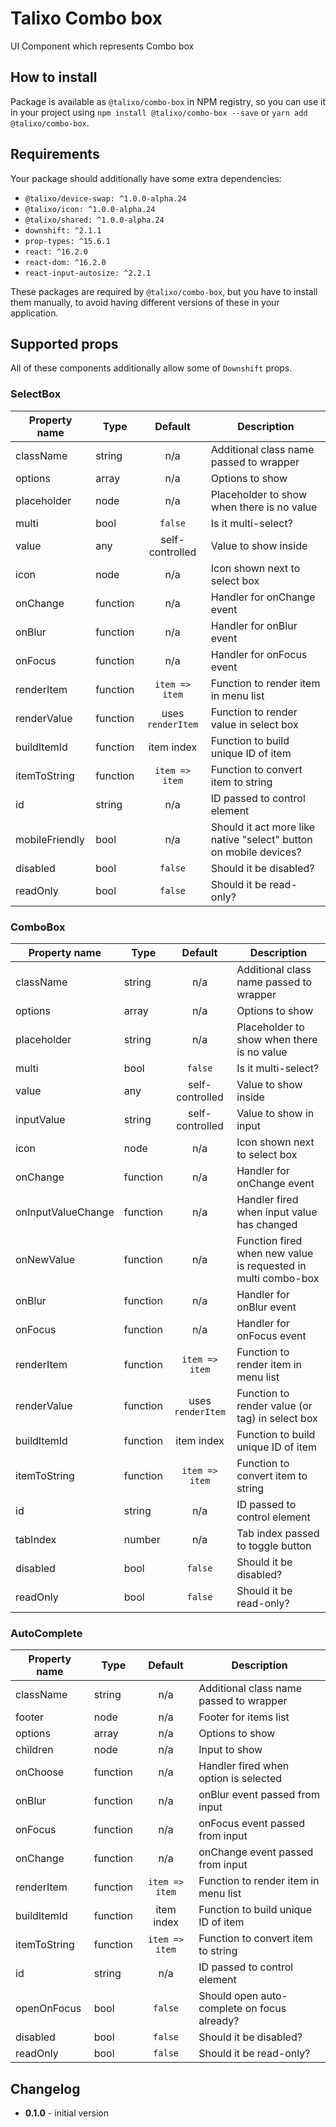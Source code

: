 # Talixo Combo box

UI Component which represents Combo box

## How to install

Package is available as `@talixo/combo-box` in NPM registry, so you can use it in your project
using `npm install @talixo/combo-box --save` or `yarn add @talixo/combo-box`.

## Requirements

Your package should additionally have some extra dependencies:

- `@talixo/device-swap: ^1.0.0-alpha.24`
- `@talixo/icon: ^1.0.0-alpha.24`
- `@talixo/shared: ^1.0.0-alpha.24`
- `downshift: ^2.1.1`
- `prop-types: ^15.6.1`
- `react: ^16.2.0`
- `react-dom: ^16.2.0`
- `react-input-autosize: ^2.2.1`

These packages are required by `@talixo/combo-box`, but you have to install them manually,
to avoid having different versions of these in your application.

## Supported props

All of these components additionally allow some of `Downshift` props.

### SelectBox

Property name  | Type      | Default           | Description
---------------|-----------|:-----------------:|--------------------------------
className      | string    | n/a               | Additional class name passed to wrapper
options        | array     | n/a               | Options to show
placeholder    | node      | n/a               | Placeholder to show when there is no value
multi          | bool      | `false`           | Is it multi-select?
value          | any       | self-controlled   | Value to show inside
icon           | node      | n/a               | Icon shown next to select box
onChange       | function  | n/a               | Handler for onChange event
onBlur         | function  | n/a               | Handler for onBlur event
onFocus        | function  | n/a               | Handler for onFocus event
renderItem     | function  | `item => item`    | Function to render item in menu list
renderValue    | function  | uses `renderItem` | Function to render value in select box
buildItemId    | function  | item index        | Function to build unique ID of item
itemToString   | function  | `item => item`    | Function to convert item to string
id             | string    | n/a               | ID passed to control element
mobileFriendly | bool      | n/a               | Should it act more like native "select" button on mobile devices?
disabled       | bool      | `false`           | Should it be disabled?
readOnly       | bool      | `false`           | Should it be read-only?

### ComboBox

Property name      | Type      | Default           | Description
-------------------|-----------|:-----------------:|--------------------------------
className          | string    | n/a               | Additional class name passed to wrapper
options            | array     | n/a               | Options to show
placeholder        | string    | n/a               | Placeholder to show when there is no value
multi              | bool      | `false`           | Is it multi-select?
value              | any       | self-controlled   | Value to show inside
inputValue         | string    | self-controlled   | Value to show in input
icon               | node      | n/a               | Icon shown next to select box
onChange           | function  | n/a               | Handler for onChange event
onInputValueChange | function  | n/a               | Handler fired when input value has changed
onNewValue         | function  | n/a               | Function fired when new value is requested in multi combo-box
onBlur             | function  | n/a               | Handler for onBlur event
onFocus            | function  | n/a               | Handler for onFocus event
renderItem         | function  | `item => item`    | Function to render item in menu list
renderValue        | function  | uses `renderItem` | Function to render value (or tag) in select box
buildItemId        | function  | item index        | Function to build unique ID of item
itemToString       | function  | `item => item`    | Function to convert item to string
id                 | string    | n/a               | ID passed to control element
tabIndex           | number    | n/a               | Tab index passed to toggle button
disabled           | bool      | `false`           | Should it be disabled?
readOnly           | bool      | `false`           | Should it be read-only?

### AutoComplete

Property name      | Type      | Default           | Description
-------------------|-----------|:-----------------:|--------------------------------
className          | string    | n/a               | Additional class name passed to wrapper
footer             | node      | n/a               | Footer for items list
options            | array     | n/a               | Options to show
children           | node      | n/a               | Input to show
onChoose           | function  | n/a               | Handler fired when option is selected
onBlur             | function  | n/a               | onBlur event passed from input
onFocus            | function  | n/a               | onFocus event passed from input
onChange           | function  | n/a               | onChange event passed from input
renderItem         | function  | `item => item`    | Function to render item in menu list
buildItemId        | function  | item index        | Function to build unique ID of item
itemToString       | function  | `item => item`    | Function to convert item to string
id                 | string    | n/a               | ID passed to control element
openOnFocus        | bool      | `false`           | Should open auto-complete on focus already?
disabled           | bool      | `false`           | Should it be disabled?
readOnly           | bool      | `false`           | Should it be read-only?

## Changelog

- **0.1.0** - initial version
